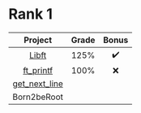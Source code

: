 # Rank 1
| **Project** | **Grade** | **Bonus**
| :---: | :---: | :---:
| [Libft](https://github.com/WudDoo/42Lisboa/tree/main/Rank%201/Libft) | 125% | :heavy_check_mark:
| [ft_printf](https://github.com/WudDoo/42Lisboa/tree/main/Rank%201/ft_printf) | 100% | :x:
| [get_next_line](https://github.com/WudDoo/42Lisboa/tree/main/Rank%201/get_next_line) | | 
| Born2beRoot | | 

